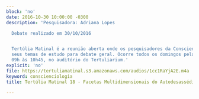 ```yaml
---
block: 'no'
date: 2016-10-30 10:00:00 -0300
description: 'Pesquisadora: Adriana Lopes

  Debate realizado em 30/10/2016


  Tertúlia Matinal é a reunião aberta onde os pesquisadores da Conscienciologia apresentam
  seus temas de estudo para debate geral. Ocorre todos os domingos pela manhã, das
  09h às 10h45, no auditório do Tertuliarium.'
explicit: 'no'
file: https://tertuliamatinal.s3.amazonaws.com/audios/1cc1RaYjA2E.m4a
keyword: conscienciologia
title: Tertúlia Matinal 18 - Facetas Multidimensionais do Autodesassédio

---
```

